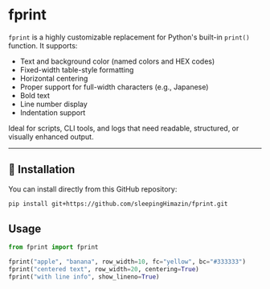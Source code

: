 # fprint


`fprint` is a highly customizable replacement for Python's built-in `print()` function.
It supports:

- Text and background color (named colors and HEX codes)
- Fixed-width table-style formatting
- Horizontal centering
- Proper support for full-width characters (e.g., Japanese)
- Bold text
- Line number display
- Indentation support

Ideal for scripts, CLI tools, and logs that need readable, structured, or visually enhanced output.

---

## 🔧 Installation


You can install directly from this GitHub repository:

```bash
pip install git+https://github.com/sleepingHimazin/fprint.git
```

## Usage

```python
from fprint import fprint

fprint("apple", "banana", row_width=10, fc="yellow", bc="#333333")
fprint("centered text", row_width=20, centering=True)
fprint("with line info", show_lineno=True)
```
